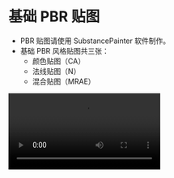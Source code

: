 # 基础 PBR 贴图

- PBR 贴图请使用 SubstancePainter 软件制作。
- 基础 PBR 风格贴图共三张：
  - 颜色贴图（CA）
  - 法线贴图（N）
  - 混合贴图（MRAE）

<video controls src="https://arkimg.ark.online/03%E8%A7%92%E8%89%B2%E7%AF%87%EF%BC%9A%E8%A7%92%E8%89%B2PBR%E9%A3%8E%E6%A0%BC%E8%B4%B4%E5%9B%BE%E5%88%B6%E4%BD%9C.mp4" />

## 颜色贴图（CA）

- 颜色贴图需要绘制颜色通道和 User4通道。
  - RGB 主要提供基础颜色变化信息。
    
    ![img](https://arkimg.ark.online/1688449135846-7.png)
  - User4=颜色贴图 Alpha 通道，提供低画质下光照体积感。
    
    ![img](https://arkimg.ark.online/1688449135840-1.png)
- User4（Alpha）使用所提供的 SP 模板和材质球，放在最上层即可
- 根据实际需要可以微调叠加值

![img](https://arkimg.ark.online/1688987050495-1.png)

- 可在 User4通道中观察效果

![img](https://arkimg.ark.online/1688449135841-4.png)

## 法线贴图（N）

- 法线贴图一般通过外部软件烘焙得到
- 然后通过 SubstancePainter 绘制所需要细节后。
- 输出为 DX 法线。
  
  ![img](https://arkimg.ark.online/1688449135841-5.png)

## 混合贴图（**MRAE**）

- 正常 PBR 流程制作，使用 SubstancePainter 模板输出即可自动合成
- 通道对应参数
  - **R---M----金属度**
  - **G---R----Roughness（去噪，整体）**
  - **B---A----AO 图**
  - **A---E----自发光 G**

![img](https://arkimg.ark.online/1688449135841-6.png)